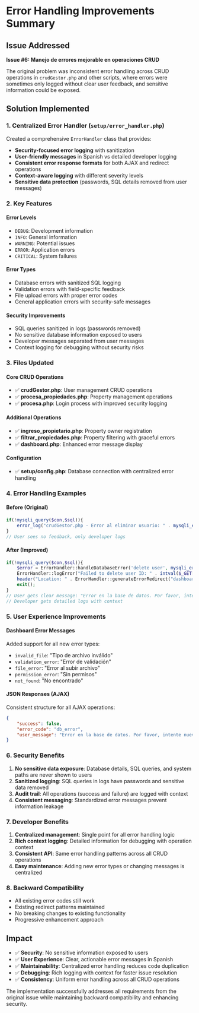# Error Handling Improvements Summary

## Issue Addressed
**Issue #6: Manejo de errores mejorable en operaciones CRUD**

The original problem was inconsistent error handling across CRUD operations in `crudGestor.php` and other scripts, where errors were sometimes only logged without clear user feedback, and sensitive information could be exposed.

## Solution Implemented

### 1. Centralized Error Handler (`setup/error_handler.php`)

Created a comprehensive `ErrorHandler` class that provides:

- **Security-focused error logging** with sanitization
- **User-friendly messages** in Spanish vs detailed developer logging
- **Consistent error response formats** for both AJAX and redirect operations
- **Context-aware logging** with different severity levels
- **Sensitive data protection** (passwords, SQL details removed from user messages)

### 2. Key Features

#### Error Levels
- `DEBUG`: Development information
- `INFO`: General information
- `WARNING`: Potential issues
- `ERROR`: Application errors
- `CRITICAL`: System failures

#### Error Types
- Database errors with sanitized SQL logging
- Validation errors with field-specific feedback
- File upload errors with proper error codes
- General application errors with security-safe messages

#### Security Improvements
- SQL queries sanitized in logs (passwords removed)
- No sensitive database information exposed to users
- Developer messages separated from user messages
- Context logging for debugging without security risks

### 3. Files Updated

#### Core CRUD Operations
- ✅ **crudGestor.php**: User management CRUD operations
- ✅ **procesa_propiedades.php**: Property management operations
- ✅ **procesa.php**: Login process with improved security logging

#### Additional Operations
- ✅ **ingreso_propietario.php**: Property owner registration
- ✅ **filtrar_propiedades.php**: Property filtering with graceful errors
- ✅ **dashboard.php**: Enhanced error message display

#### Configuration
- ✅ **setup/config.php**: Database connection with centralized error handling

### 4. Error Handling Examples

#### Before (Original)
```php
if(!mysqli_query($con,$sql)){
    error_log("crudGestor.php - Error al eliminar usuario: " . mysqli_error($con));
}
// User sees no feedback, only developer logs
```

#### After (Improved)
```php
if(!mysqli_query($con,$sql)){
    $error = ErrorHandler::handleDatabaseError('delete user', mysqli_error($con), 'crudGestor.php', $sql);
    ErrorHandler::logError("Failed to delete user ID: " . intval($_GET['idusu']), ErrorHandler::LEVEL_ERROR, 'crudGestor.php');
    header("Location: " . ErrorHandler::generateErrorRedirect("dashboard.php", ErrorHandler::ERROR_DB_QUERY));
    exit();
}
// User gets clear message: "Error en la base de datos. Por favor, intente nuevamente."
// Developer gets detailed logs with context
```

### 5. User Experience Improvements

#### Dashboard Error Messages
Added support for all new error types:
- `invalid_file`: "Tipo de archivo inválido"
- `validation_error`: "Error de validación"
- `file_error`: "Error al subir archivo"
- `permission_error`: "Sin permisos"
- `not_found`: "No encontrado"

#### JSON Responses (AJAX)
Consistent structure for all AJAX operations:
```json
{
    "success": false,
    "error_code": "db_error",
    "user_message": "Error en la base de datos. Por favor, intente nuevamente."
}
```

### 6. Security Benefits

1. **No sensitive data exposure**: Database details, SQL queries, and system paths are never shown to users
2. **Sanitized logging**: SQL queries in logs have passwords and sensitive data removed
3. **Audit trail**: All operations (success and failure) are logged with context
4. **Consistent messaging**: Standardized error messages prevent information leakage

### 7. Developer Benefits

1. **Centralized management**: Single point for all error handling logic
2. **Rich context logging**: Detailed information for debugging with operation context
3. **Consistent API**: Same error handling patterns across all CRUD operations
4. **Easy maintenance**: Adding new error types or changing messages is centralized

### 8. Backward Compatibility

- All existing error codes still work
- Existing redirect patterns maintained
- No breaking changes to existing functionality
- Progressive enhancement approach

## Impact

- ✅ **Security**: No sensitive information exposed to users
- ✅ **User Experience**: Clear, actionable error messages in Spanish
- ✅ **Maintainability**: Centralized error handling reduces code duplication
- ✅ **Debugging**: Rich logging with context for faster issue resolution
- ✅ **Consistency**: Uniform error handling across all CRUD operations

The implementation successfully addresses all requirements from the original issue while maintaining backward compatibility and enhancing security.